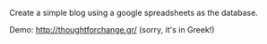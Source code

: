 Create a simple blog using a google spreadsheets as the database.

Demo: http://thoughtforchange.gr/ (sorry, it's in Greek!) 